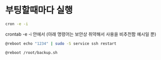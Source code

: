 # 부팅할때마다 실행

``` bash
cron -e -i 
```


crontab -e -i 안에서
(아래 명령어는 보안상 취약해서 사용을 비추천함 예시일 뿐)

``` bash
@reboot echo "1234" | sudo -S service ssh restart
```

``` bash
@reboot /root/backup.sh
```